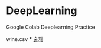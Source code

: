 # DeepLearning
Google Colab Deeplearning Practice


wine.csv * [출처](https://codedragon.tistory.com/9480)
